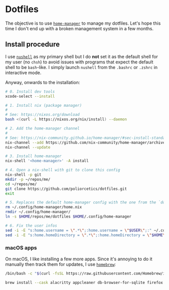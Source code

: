 # Dotfiles

The objective is to use [`home-manager`](https://nix-community.github.io/home-manager/index.xhtml) to manage my dotfiles. Let's hope this time I don't end up with a broken management system in a few months.

## Install procedure

I use [`nushell`](https://www.nushell.sh/) as my primary shell but I do **not** set it as the default shell for my user (no `chsh`) to avoid issues with programs that expect the default shell to be `bash`-like. I simply launch `nushell` from the `.bashrc` or `.zshrc` in interactive mode.

Anyway, onwards to the installation:

```sh
# 0. Install dev tools
xcode-select --install

# 1. Install nix (package manager)
#
# See: https://nixos.org/download
bash <(curl -L https://nixos.org/nix/install) --daemon

# 2. Add the home-manager channel
#
# See: https://nix-community.github.io/home-manager/#sec-install-standalone
nix-channel --add https://github.com/nix-community/home-manager/archive/master.tar.gz home-manager
nix-channel --update

# 3. Install home-manager
nix-shell '<home-manager>' -A install

# 4. Open a nix-shell with git to clone this config
nix-shell -p git
mkdir -p ~/repos/me/
cd ~/repos/me/
git clone https://github.com/poliorcetics/dotfiles.git
exit

# 5. Replaces the default home-manager config with the one from the `dotfiles` repository
rm ~/.config/home-manager/home.nix
rmdir ~/.config/home-manager/
ln -s $HOME/repos/me/dotfiles $HOME/.config/home-manager

# 6. Fix the user infos
sed -i -E "s:home.username = \".*\";:home.username = \"$USER\";:" ~/.config/home-manager
sed -i -E "s:home.homeDirectory = \".*\";:home.homeDirectory = \"$HOME\";:" ~/.config/home-manager
```

### macOS apps

On macOS, I like installing a few more apps. Since it's annoying to do it manually then track them for updates, I use [`homebrew`](https://brew.sh/):

```sh
/bin/bash -c "$(curl -fsSL https://raw.githubusercontent.com/Homebrew/install/HEAD/install.sh)"

brew install --cask alacritty appcleaner db-browser-for-sqlite firefox kitty monitorcontrol orbstack transmission tunnelblick vlc zulip
```
